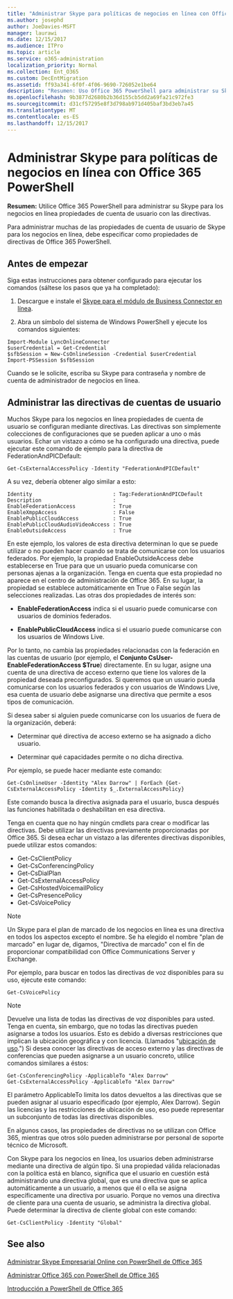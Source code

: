 ```yaml
---
title: "Administrar Skype para políticas de negocios en línea con Office 365 PowerShell"
ms.author: josephd
author: JoeDavies-MSFT
manager: laurawi
ms.date: 12/15/2017
ms.audience: ITPro
ms.topic: article
ms.service: o365-administration
localization_priority: Normal
ms.collection: Ent_O365
ms.custom: DecEntMigration
ms.assetid: ff93a341-6f0f-4f06-9690-726052e1be64
description: "Resumen: Uso Office 365 PowerShell para administrar su Skype para los negocios en línea propiedades de cuenta de usuario con las directivas."
ms.openlocfilehash: 9b3877d2680b2b36d155cb5dd2a69fa21c972fe3
ms.sourcegitcommit: d31cf57295e8f3d798ab971d405baf3bd3eb7a45
ms.translationtype: MT
ms.contentlocale: es-ES
ms.lasthandoff: 12/15/2017
---
```

# <a name="manage-skype-for-business-online-policies-with-office-365-powershell"></a>Administrar Skype para políticas de negocios en línea con Office 365 PowerShell

 **Resumen:** Utilice Office 365 PowerShell para administrar su Skype para los negocios en línea propiedades de cuenta de usuario con las directivas.
  
Para administrar muchas de las propiedades de cuenta de usuario de Skype para los negocios en línea, debe especificar como propiedades de directivas de Office 365 PowerShell.
  
## <a name="before-you-begin"></a>Antes de empezar

Siga estas instrucciones para obtener configurado para ejecutar los comandos (sáltese los pasos que ya ha completado):
  
1. Descargue e instale el [Skype para el módulo de Business Connector en línea](https://www.microsoft.com/en-us/download/details.aspx?id=39366).
    
2. Abra un símbolo del sistema de Windows PowerShell y ejecute los comandos siguientes: 
    
```
Import-Module LyncOnlineConnector
$userCredential = Get-Credential
$sfbSession = New-CsOnlineSession -Credential $userCredential
Import-PSSession $sfbSession
  ```

Cuando se le solicite, escriba su Skype para contraseña y nombre de cuenta de administrador de negocios en línea.
    
## <a name="manage-user-account-policies"></a>Administrar las directivas de cuentas de usuario

Muchos Skype para los negocios en línea propiedades de cuenta de usuario se configuran mediante directivas. Las directivas son simplemente colecciones de configuraciones que se pueden aplicar a uno o más usuarios. Echar un vistazo a cómo se ha configurado una directiva, puede ejecutar este comando de ejemplo para la directiva de FederationAndPICDefault:
  
```
Get-CsExternalAccessPolicy -Identity "FederationAndPICDefault"
```

A su vez, debería obtener algo similar a esto:
  
```
Identity                          : Tag:FederationAndPICDefault
Description                       :
EnableFederationAccess            : True
EnableXmppAccess                  : False
EnablePublicCloudAccess           : True
EnablePublicCloudAudioVideoAccess : True
EnableOutsideAccess               : True
```

En este ejemplo, los valores de esta directiva determinan lo que se puede utilizar o no pueden hacer cuando se trata de comunicarse con los usuarios federados. Por ejemplo, la propiedad EnableOutsideAccess debe establecerse en True para que un usuario pueda comunicarse con personas ajenas a la organización. Tenga en cuenta que esta propiedad no aparece en el centro de administración de Office 365. En su lugar, la propiedad se establece automáticamente en True o False según las selecciones realizadas. Las otras dos propiedades de interés son:
  
- **EnableFederationAccess** indica si el usuario puede comunicarse con usuarios de dominios federados.
    
- **EnablePublicCloudAccess** indica si el usuario puede comunicarse con los usuarios de Windows Live.
    
Por lo tanto, no cambia las propiedades relacionadas con la federación en las cuentas de usuario (por ejemplo, el **Conjunto CsUser-EnableFederationAccess $True**) directamente. En su lugar, asigne una cuenta de una directiva de acceso externo que tiene los valores de la propiedad deseada preconfigurados. Si queremos que un usuario pueda comunicarse con los usuarios federados y con usuarios de Windows Live, esa cuenta de usuario debe asignarse una directiva que permite a esos tipos de comunicación.
  
Si desea saber si alguien puede comunicarse con los usuarios de fuera de la organización, deberá:
  
- Determinar qué directiva de acceso externo se ha asignado a dicho usuario.
    
- Determinar qué capacidades permite o no dicha directiva.
    
Por ejemplo, se puede hacer mediante este comando:
  
```
Get-CsOnlineUser -Identity "Alex Darrow" | ForEach {Get-CsExternalAccessPolicy -Identity $_.ExternalAccessPolicy}
```

Este comando busca la directiva asignada para el usuario, busca después las funciones habilitada o deshabilitan en esa directiva.
  
Tenga en cuenta que no hay ningún cmdlets para crear o modificar las directivas. Debe utilizar las directivas previamente proporcionadas por Office 365. Si desea echar un vistazo a las diferentes directivas disponibles, puede utilizar estos comandos:
  
- Get-CsClientPolicy       
- Get-CsConferencingPolicy        
- Get-CsDialPlan            
- Get-CsExternalAccessPolicy                         
- Get-CsHostedVoicemailPolicy                        
- Get-CsPresencePolicy                               
- Get-CsVoicePolicy                                  

> [!NOTE]
> Un Skype para el plan de marcado de los negocios en línea es una directiva en todos los aspectos excepto el nombre. Se ha elegido el nombre "plan de marcado" en lugar de, digamos, "Directiva de marcado" con el fin de proporcionar compatibilidad con Office Communications Server y Exchange. 
  
Por ejemplo, para buscar en todos las directivas de voz disponibles para su uso, ejecute este comando:
  
```
Get-CsVoicePolicy
```

> [!NOTE]
> Devuelve una lista de todas las directivas de voz disponibles para usted. Tenga en cuenta, sin embargo, que no todas las directivas pueden asignarse a todos los usuarios. Esto es debido a diversas restricciones que implican la ubicación geográfica y con licencia. (Llamados "[ubicación de uso](https://msdn.microsoft.com/en-us/library/azure/dn194136.aspx).") Si desea conocer las directivas de acceso externo y las directivas de conferencias que pueden asignarse a un usuario concreto, utilice comandos similares a éstos: 

```
Get-CsConferencingPolicy -ApplicableTo "Alex Darrow"
Get-CsExternalAccessPolicy -ApplicableTo "Alex Darrow"
```

El parámetro ApplicableTo limita los datos devueltos a las directivas que se pueden asignar al usuario especificado (por ejemplo, Alex Darrow). Según las licencias y las restricciones de ubicación de uso, eso puede representar un subconjunto de todas las directivas disponibles. 
  
En algunos casos, las propiedades de directivas no se utilizan con Office 365, mientras que otros sólo pueden administrarse por personal de soporte técnico de Microsoft. 
  
Con Skype para los negocios en línea, los usuarios deben administrarse mediante una directiva de algún tipo. Si una propiedad válida relacionadas con la política está en blanco, significa que el usuario en cuestión está administrando una directiva global, que es una directiva que se aplica automáticamente a un usuario, a menos que él o ella se asigna específicamente una directiva por usuario. Porque no vemos una directiva de cliente para una cuenta de usuario, se administra la directiva global. Puede determinar la directiva de cliente global con este comando:
  
```
Get-CsClientPolicy -Identity "Global"
```

## <a name="see-also"></a>See also

#### 

[Administrar Skype Empresarial Online con PowerShell de Office 365](manage-skype-for-business-online-with-office-365-powershell.md)
  
[Administrar Office 365 con PowerShell de Office 365](manage-office-365-with-office-365-powershell.md)
  
[Introducción a PowerShell de Office 365](getting-started-with-office-365-powershell.md)

